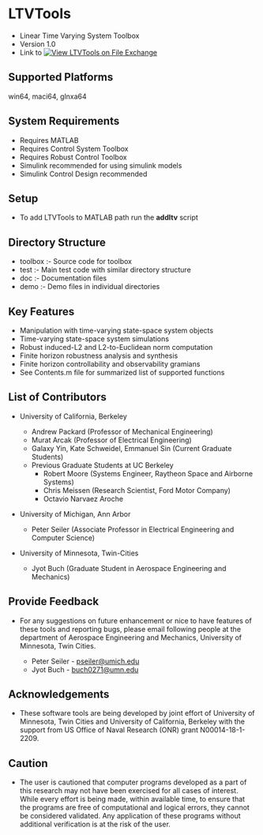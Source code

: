 # LTVTools 
* Linear Time Varying System Toolbox 
* Version 1.0
* Link to [![View LTVTools on File Exchange](https://www.mathworks.com/matlabcentral/images/matlab-file-exchange.svg)](https://www.mathworks.com/matlabcentral/fileexchange/69563-ltvtools)

## Supported Platforms
win64, maci64, glnxa64

## System Requirements
* Requires MATLAB
* Requires Control System Toolbox
* Requires Robust Control Toolbox
* Simulink recommended for using simulink models
* Simulink Control Design recommended

## Setup
* To add LTVTools to MATLAB path run the **addltv** script

## Directory Structure
* toolbox   :- Source code for toolbox     
* test      :- Main test code with similar directory structure 
* doc       :- Documentation files
* demo      :- Demo files in individual directories

## Key Features
* Manipulation with time-varying state-space system objects
* Time-varying state-space system simulations
* Robust induced-L2 and L2-to-Euclidean norm computation
* Finite horizon robustness analysis and synthesis
* Finite horizon controllability and observability gramians
* See Contents.m file for summarized list of supported functions

## List of Contributors 
* University of California, Berkeley 
  - Andrew Packard (Professor of Mechanical Engineering) 
  - Murat Arcak (Professor of Electrical Engineering) 
  - Galaxy Yin, Kate Schweidel, Emmanuel Sin (Current Graduate Students)
  - Previous Graduate Students at UC Berkeley
    - Robert Moore (Systems Engineer, Raytheon Space and Airborne Systems) 
    - Chris Meissen (Research Scientist, Ford Motor Company) 
    - Octavio Narvaez Aroche

* University of Michigan, Ann Arbor
  - Peter Seiler (Associate Professor in Electrical Engineering and Computer Science) 

* University of Minnesota, Twin-Cities
  - Jyot Buch (Graduate Student in Aerospace Engineering and Mechanics)

## Provide Feedback
* For any suggestions on future enhancement or nice to have features of these tools and reporting bugs, please email following people at the department of Aerospace Engineering and Mechanics, University of Minnesota, Twin Cities.

  - Peter Seiler - pseiler@umich.edu
  - Jyot Buch    - buch0271@umn.edu
  
## Acknowledgements
* These software tools are being developed by joint effort of University of Minnesota, Twin Cities and University of California, Berkeley with the support from US Office of Naval Research (ONR) grant N00014-18-1-2209.

## Caution
* The user is cautioned that computer programs developed as a part of this research may not have been exercised for all cases of interest. While every effort is being made, within available time, to ensure that the programs are free of computational and logical errors, they cannot be considered validated. Any application of these programs without additional verification is at the risk of the user.